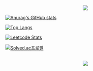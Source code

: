 <div align="center">
<a href="https://github.com/Jongwon-Hyun"><img src="https://capsule-render.vercel.app/api?type=transparent&color=auto&height=150&section=header&text=Welcome To Neverland&fontSize=70&fontColor=028818" />
</div>

[![Anurag's GitHub stats](https://github-readme-stats.vercel.app/api?username=Jongwon-Hyun&show_icons=true&theme=dracula&hide=issues)](https://github.com/Jongwon-Hyun)
  
[![Top Langs](https://github-readme-stats.vercel.app/api/top-langs/?username=Jongwon-Hyun&layout=compact&theme=dracula)](https://github.com/Jongwon-Hyun)

  
[![Leetcode Stats](https://leetcode.card.workers.dev/?username=otomebass&theme=nord)](https://leetcode.com/otomebass)
  
  
[![Solved.ac프로필](http://mazassumnida.wtf/api/v2/generate_badge?boj=otomebass)](https://solved.ac/otomebass)
<br>
<br>
<div align="center">
<a href="https://github.com/Jongwon-Hyun"><img src="https://hits.seeyoufarm.com/api/count/incr/badge.svg?url=https://github.com/Jongwon-Hyun"/></a>         
</div>
